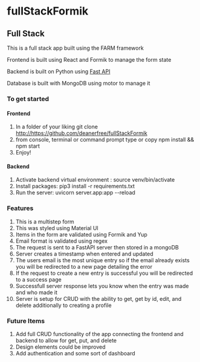 # fullStackFormik

<h2>Full Stack</h1>
<div>
  <p>This is a full stack app built using the FARM framework</p>
  <p>Frontend is built using React and Formik to manage the form state</p>
  <p>Backend is built on Python using <a href="https://fastapi.tiangolo.com">Fast API</a></p>
  <p>Database is built with MongoDB using motor to manage it</p>
<div>
  <h3>To get started</h3>
  <h4>Frontend</h4>
<ol>
  <li>In a folder of your liking git clone <a href='https://github.com/deanerfree/fullStackFormik'>http://https://github.com/deanerfree/fullStackFormik</a></li>
  <li>from console, terminal or command prompt type or copy npm install && npm start</li>
  <li>Enjoy!</li>
</ol>
  <h4>Backend</h4>
<ol>
  <li>Activate backend virtual environment : source venv/bin/activate</li>
  <li>Install packages: pip3 install -r requirements.txt</li>
  <li>Run the server: uvicorn server.app:app --reload</li>
</ol>
  <h3>Features</h3>
  <ol>
    <li>This is a multistep form</li>
    <li>This was styled using Material UI</li>
    <li>Items in the form are validated using Formik and Yup</li>
    <li>Email format is validated using regex</li>
    <li>The request is sent to a FastAPI server then stored in a mongoDB</li>
    <li>Server creates a timestamp when entered and updated</li>
    <li>The users email is the most unique entry so if the email already exists you will be redirected to a new page detailing the error</li>
    <li>If the request to create a new entry is successful you will be redirected to a success page</li>
    <li>Successfull server response lets you know when the entry was made and who made it</li>
    <li>Server is setup for CRUD with the ability to get, get by id, edit, and delete additionally to creating a profile</li>
  </ol>
  </div>
</div>
<div>
  <h3>Future Items</h3>
  <ol>
    <li>Add full CRUD functionality of the app connecting the frontend and backend to allow for get, put, and delete</li>
    <li>Design elements could be improved</li>
    <li>Add authentication and some sort of dashboard</li>
  </ol>
  </div>
</div>
